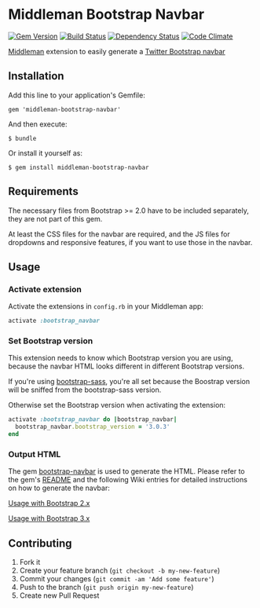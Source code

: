# Middleman Bootstrap Navbar

[![Gem Version](https://badge.fury.io/rb/middleman-bootstrap-navbar.png)](http://badge.fury.io/rb/middleman-bootstrap-navbar)
[![Build Status](https://secure.travis-ci.org/krautcomputing/middleman-bootstrap-navbar.png)](http://travis-ci.org/krautcomputing/middleman-bootstrap-navbar)
[![Dependency Status](https://gemnasium.com/krautcomputing/middleman-bootstrap-navbar.png)](https://gemnasium.com/krautcomputing/middleman-bootstrap-navbar)
[![Code Climate](https://codeclimate.com/github/krautcomputing/middleman-bootstrap-navbar.png)](https://codeclimate.com/github/krautcomputing/middleman-bootstrap-navbar)

[Middleman](http://middlemanapp.com/) extension to easily generate a [Twitter Bootstrap navbar](http://twitter.github.io/bootstrap/components.html#navbar)

## Installation

Add this line to your application's Gemfile:

    gem 'middleman-bootstrap-navbar'

And then execute:

    $ bundle

Or install it yourself as:

    $ gem install middleman-bootstrap-navbar

## Requirements

The necessary files from Bootstrap >= 2.0 have to be included separately, they are not part of this gem.

At least the CSS files for the navbar are required, and the JS files for dropdowns and responsive features, if you want to use those in the navbar.

## Usage

### Activate extension

Activate the extensions in `config.rb` in your Middleman app:

```ruby
activate :bootstrap_navbar
```

### Set Bootstrap version

This extension needs to know which Bootstrap version you are using, because the navbar HTML looks different in different Bootstrap versions.

If you're using [bootstrap-sass](https://github.com/thomas-mcdonald/bootstrap-sass), you're all set because the Boostrap version will be sniffed from the bootstrap-sass version.

Otherwise set the Bootstrap version when activating the extension:

```ruby
activate :bootstrap_navbar do |bootstrap_navbar|
  bootstrap_navbar.bootstrap_version = '3.0.3'
end
```

### Output HTML

The gem [bootstrap-navbar](https://github.com/krautcomputing/bootstrap-navbar) is used to generate the HTML. Please refer to the gem's [README](https://github.com/krautcomputing/bootstrap-navbar/blob/master/README.md) and the following Wiki entries for detailed instructions on how to generate the navbar:

[Usage with Bootstrap 2.x](https://github.com/krautcomputing/bootstrap-navbar/wiki/Usage-with-Bootstrap-2.x)

[Usage with Bootstrap 3.x](https://github.com/krautcomputing/bootstrap-navbar/wiki/Usage-with-Bootstrap-3.x)

## Contributing

1. Fork it
2. Create your feature branch (`git checkout -b my-new-feature`)
3. Commit your changes (`git commit -am 'Add some feature'`)
4. Push to the branch (`git push origin my-new-feature`)
5. Create new Pull Request
